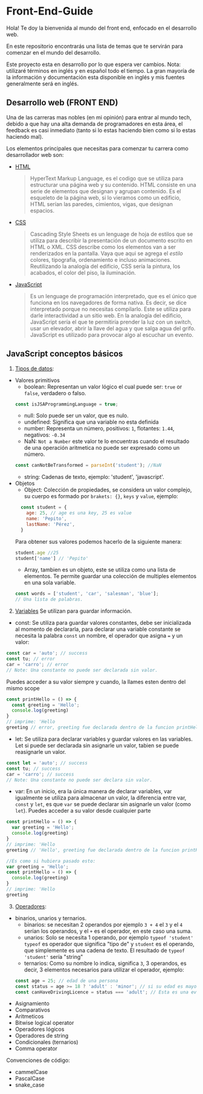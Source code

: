 # Front-End-Guide

Hola! Te doy la bienvenida al mundo del front end, enfocado en el desarrollo web.

En este repositorio encontrarás una lista de temas que te servirán para comenzar en el mundo del desarrollo.

Este proyecto esta en desarrollo por lo que espera ver cambios. 
Nota: utilizaré términos en inglés y en español todo el tiempo. La gran mayoría de la información y documentación esta disponible en inglés y mis fuentes generalmente será en inglés.

## Desarrollo web  (FRONT END)

Una de las carreras mas nobles (en mi opinión) para entrar al mundo tech, debido a que hay una alta demanda de programadores en esta área, el feedback es casi inmediato (tanto si lo estas haciendo bien como si lo estas haciendo mal).


Los elementos principales que necesitas para comenzar tu carrera como desarrollador web son:
- [HTML](https://developer.mozilla.org/en-US/docs/Learn/Getting_started_with_the_web/HTML_basics)
  > HyperText Markup Language, es el codigo que se utiliza para estructurar una página web y su contenido. HTML consiste en una serie de elementos que designan y agrupan contenido. 
  Es el esqueleto de la página web, si lo vieramos como un edificio, HTML serían las paredes, cimientos, vigas, que designan espacios.
- [CSS](https://developer.mozilla.org/en-US/docs/Web/CSS)
  > Cascading Style Sheets es un lenguage de hoja de estilos que se utiliza para describir la presentación de un documento escrito en HTML o XML. CSS describe como los elementos van a ser renderizados en la pantalla. Vaya que aqui se agrega el *estilo* colores, tipografia, ordenamiento e incluso animaciones. 
  Reutilizando la analogía del edificio, CSS sería la pintura, los acabados, el color del piso, la iluminación.
- [JavaScript](https://developer.mozilla.org/en-US/docs/Web/JavaScript)
  > Es un lenguage de programación interpretado, que es el único que funciona en los navegadores de forma nativa. Es decir, se dice interpretado porque no necesitas compilarlo. Este se utiliza para darle interactividad a un sitio web. En la analogía del edificio, JavaScript sería el que te permitiría prender la luz con un switch, usar un elevador, abrir la llave del agua y que salga agua del grifo. JavaScript es utilizado para provocar algo al escuchar un evento.


## JavaScript conceptos básicos
1. [Tipos de datos](https://developer.mozilla.org/en-US/docs/Web/JavaScript/Data_structures#javascript_types):
  - Valores primitivos
    - boolean: Representan un valor lógico el cual puede ser: `true` or `false`, verdadero o falso. 
    ```js 
    const isJSAProgrammingLanguage = true;
    ```
    - null: Solo puede ser un valor, que es nulo. 
    - undefined: Significa que una variable no esta definida
    - number: Representa un número, positivos: `1`, flotantes: `1.44`, negativos: `-0.34`
    - NaN: `Not a Number` este valor te lo encuentras cuando el resultado de una operación aritmetica no puede ser expresado como un número.
    ```javascript
    const canNotBeTransformed = parseInt('student'); //NaN
    ```
    - string: Cadenas de texto, ejemplo: 'student', 'javascript'.
  - Objetos
    - Object: Colección de propiedades, se considera un valor complejo, su cuerpo es formado por `brakets: {}`, `keys` y `value`, ejemplo:
    ```js
      const student = {
        age: 25, // age es una key, 25 es value
        name: 'Pepito',
        lastName: 'Pérez',
      }
    ```
      Para obtener sus valores podemos hacerlo de la siguiente manera:
      ```js
      student.age //25
      student['name'] // 'Pepito'
      ```
    - Array, tambien es un objeto, este se utiliza como una lista de elementos. Te permite guardar una colección de multiples elementos en una sola variable.
    ```js
    const words = ['student', 'car', 'salesman', 'blue'];
    // Una lista de palabras.
    ```
2. [Variables](https://developer.mozilla.org/en-US/docs/Learn/JavaScript/First_steps/Variables)
  Se utilizan para guardar información.
  - const: Se utiliza para guardar valores constantes, debe ser inicializada al momento de declararla, para declarar una variable constante se necesita la palabra `const` un nombre, el operador que asigna `=` y un valor:
  ```javascript
  const car = 'auto'; // success
  const tu; // error
  car = 'carro'; // error
  // Note: Una constante no puede ser declarada sin valor.
  ```
  Puedes acceder a su valor siempre y cuando, la llames esten dentro del mismo scope
  ```js
  const printHello = () => {
    const greeting = 'Hello';
    console.log(greeting)
  }
  // imprime: 'Hello
  greeting // error, greeting fue declarada dentro de la funcion printHello, ese valor solo existe dentro de la función, no afuera
  ```
  - let: Se utiliza para declarar variables y guardar valores en las variables. Let si puede ser declarada sin asignarle un valor, tabien se puede reasignarle un valor.
  ```javascript
  const let = 'auto'; // success
  const tu; // success
  car = 'carro'; // success
  // Note: Una constante no puede ser declara sin valor.
  ```
  - var: En un inicio, era la única manera de declarar variables, var igualmente se utiliza para almacenar un valor, la diferencia entre var, `const` y `let`, es que `var` se puede declarar sin asignarle un valor (como `let`). Puedes acceder a su valor desde cualquier parte
  ```js
  const printHello = () => {
    var greeting = 'Hello';
    console.log(greeting)
  }
  // imprime: 'Hello
  greeting // 'Hello', greeting fue declarada dentro de la funcion printHello, var es afectada por el hoisting, que significa que la variable se mueve a la parte superior del código por lo que si puedes acceder a su valor, aunque haya sido declarada dentro de la función. 

  //Es como si hubiera pasado esto:
  var greeting = 'Hello';
  const printHello = () => {
    console.log(greeting)
  }
  // imprime: 'Hello
  greeting
  ```


3. [Operadores](https://developer.mozilla.org/en-US/docs/Web/JavaScript/Guide/Expressions_and_Operators):
  - binarios, unarios y ternarios.
    - binarios: se necesitan 2 operandos por ejemplo `3 + 4` el `3` y el `4` serían los operandos, y el `+` es el operador, en este caso una suma.
    - unarios: Solo se necesita 1 operando, por ejemplo `typeof 'student'` `typeof` es operador que significa "tipo de" y `student` es el operando, que simplemente es una cadena de texto. El resultado de `typeof 'student'` sería "string"
    - ternarios: Como su nombre lo indica, significa `3`, 3 operandos, es decir, 3 elementos necesarios para utilizar el operador, ejemplo: 
    ```JavaScript
    const age = 25; // edad de una persona
    const status = age >= 18 ? 'adult' : 'minor'; // si su edad es mayor o igual a 18 status sería 'adult' de lo contrario su valor seria 'minor';
    const canHaveDrivingLicence = status === 'adult'; // Esta es una evaluacion binaria, el valor de canHaveDrivingLicense sería, `true` si status es igual a 'adult'
    ``` 
  - Asignamiento
  - Comparativos
  - Aritmeticos
  - Bitwise logical operator
  - Operadores lógicos
  - Operadores de string
  - Condicionales (ternarios)
  - Comma operator

Convenciones de código:
- cammelCase
- PascalCase
- snake_case


